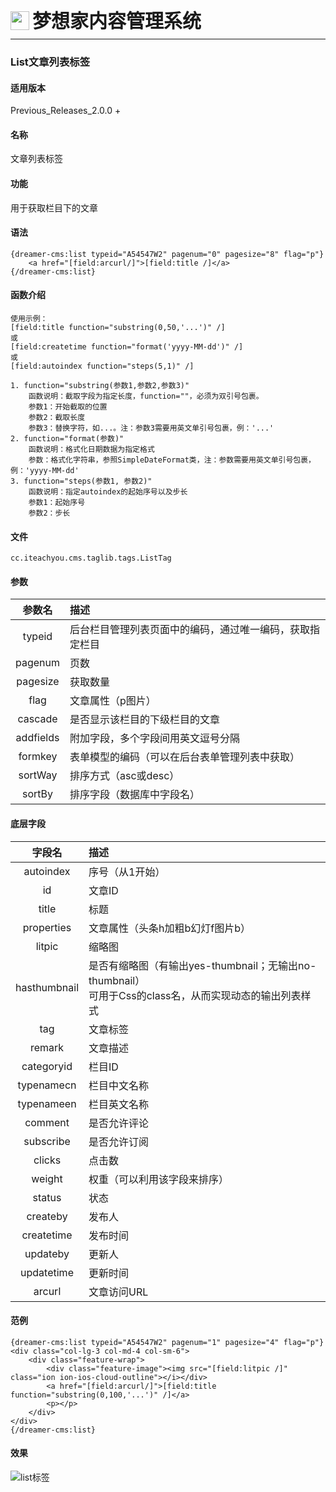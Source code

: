 <div style="display: flex;">
	<img src="https://oss.iteachyou.cc/logo.png" height="30" />
	<div style="margin-left: 5px; font-size: 30px; line-height: 30px; font-weight: bold;">梦想家内容管理系统</div>
</div>

----------
### List文章列表标签

#### 适用版本
<p>
Previous_Releases_2.0.0 + 
</p>

#### 名称
<p>
文章列表标签
</p>

#### 功能
<p>
用于获取栏目下的文章
</p>

#### 语法
```html?linenums
{dreamer-cms:list typeid="A54547W2" pagenum="0" pagesize="8" flag="p"}
	<a href="[field:arcurl/]">[field:title /]</a>
{/dreamer-cms:list}
```

#### 函数介绍
```html?linenums
使用示例：
[field:title function="substring(0,50,'...')" /]
或
[field:createtime function="format('yyyy-MM-dd')" /]
或
[field:autoindex function="steps(5,1)" /]

1. function="substring(参数1,参数2,参数3)"
    函数说明：截取字段为指定长度，function=""，必须为双引号包裹。
    参数1：开始截取的位置
    参数2：截取长度
    参数3：替换字符，如...。注：参数3需要用英文单引号包裹，例：'...'
2. function="format(参数)"
    函数说明：格式化日期数据为指定格式
    参数：格式化字符串，参照SimpleDateFormat类，注：参数需要用英文单引号包裹，例：'yyyy-MM-dd'
3. function="steps(参数1, 参数2)"
    函数说明：指定autoindex的起始序号以及步长
    参数1：起始序号
    参数2：步长
```


#### 文件
```java?linenums
cc.iteachyou.cms.taglib.tags.ListTag
```

#### 参数
参数名|描述
:--:|:--
typeid|后台栏目管理列表页面中的编码，通过唯一编码，获取指定栏目
pagenum|页数
pagesize|获取数量
flag|文章属性（p图片）
cascade|是否显示该栏目的下级栏目的文章
addfields|附加字段，多个字段间用英文逗号分隔
formkey|表单模型的编码（可以在后台表单管理列表中获取）
sortWay|排序方式（asc或desc）
sortBy|排序字段（数据库中字段名）

#### 底层字段
字段名|描述
:--:|:--
autoindex|序号（从1开始）
id|文章ID
title|标题
properties|文章属性（头条h加粗b幻灯f图片b）
litpic|缩略图
hasthumbnail|是否有缩略图（有输出yes-thumbnail；无输出no-thumbnail）<br />可用于Css的class名，从而实现动态的输出列表样式
tag|文章标签
remark|文章描述
categoryid|栏目ID
typenamecn|栏目中文名称
typenameen|栏目英文名称
comment|是否允许评论
subscribe|是否允许订阅
clicks|点击数
weight|权重（可以利用该字段来排序）
status|状态
createby|发布人
createtime|发布时间
updateby|更新人
updatetime|更新时间
arcurl|文章访问URL

#### 范例
```html?linenums
{dreamer-cms:list typeid="A54547W2" pagenum="1" pagesize="4" flag="p"}
<div class="col-lg-3 col-md-4 col-sm-6">
    <div class="feature-wrap">
    	<div class="feature-image"><img src="[field:litpic /]" class="ion ion-ios-cloud-outline"></i></div>
    	<a href="[field:arcurl/]">[field:title function="substring(0,100,'...')" /]</a>
    	<p></p>
    </div>
</div>
{/dreamer-cms:list}
```

#### 效果
![list标签](https://oss.iteachyou.cc/20200619172512.png "list标签")
